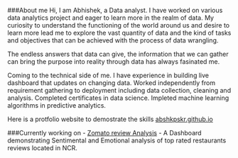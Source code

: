 ###About me
Hi, I am Abhishek, a Data analyst. I have worked on various data analytics project and eager to learn more in the realm of data. My curiosity to understand the functioning of the world around us and desire to learn more lead me to explore the vast quantity of data and the kind of tasks and objectives that can be achieved with the process of data wrangling. 

The endless answers that data can give, the information that we can gather can bring the purpose into reality through data has always fasinated me.

Coming to the technical side of me. I have experience in building live dashboard that updates on changing data. Worked independently from requirement gathering to deployment including data collection, cleaning and analysis. Completed certificates in data science.
Impleted machine learning algorithms in predictive analytics.


Here is a protfolio website to demostrate the skills [abshkpskr.github.io](abshkpskr.github.io)


###Currently working on - [Zomato review Analysis](https://github.com/AbshkPskr/Zomato-Reviews-Analysis) - A Dashboard demonstrating Sentimental and Emotional analysis of top rated restaurants reviews located in NCR.
